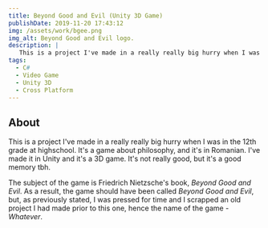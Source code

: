 ```yaml
---
title: Beyond Good and Evil (Unity 3D Game)
publishDate: 2019-11-20 17:43:12
img: /assets/work/bgee.png
img_alt: Beyond Good and Evil logo.
description: |
   This is a project I've made in a really really big hurry when I was in the 12th grade at highschool. It's a game about philosophy, and it's in Romanian. I've made it in Unity and it's a 3D game. It's not that good tbh, but it's the first ever "finished" game I've made. To this day I keep making games in my free time, and I'm really proud of how far I've come. (Now I use Unreal Engine)
tags:
  - C#
  - Video Game
  - Unity 3D
  - Cross Platform
---
```


## About

This is a project I've made in a really really big hurry when I was in the 12th grade at highschool. It's a game about philosophy, and it's in Romanian. I've made it in Unity and it's a 3D game. It's not really good, but it's a good memory tbh.

The subject of the game is Friedrich Nietzsche's book, *Beyond Good and Evil*. As a result, the game should have been called *Beyond Good and Evil*, but, as previously stated, I was pressed for time and I scrapped an old project I had made prior to this one, hence the name of the game - *Whatever*.
